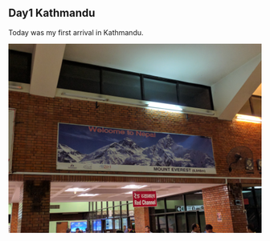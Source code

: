 ## Day1 Kathmandu
Today was my first arrival in Kathmandu. 

![day1](https://github.com/bluesparkmd/bluesparkmd.github.io/blob/main/_posts/kathmanduday1.jpg)
